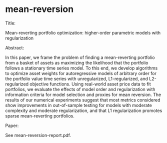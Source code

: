 # mean-reversion

Title:

Mean-reverting portfolio optimization: higher-order parametric models with regularization

Abstract: 

In this paper, we frame the problem of finding a mean-reverting portfolio from a basket of
assets as maximizing the likelihood that the portfolio follows a stationary time series model. To
this end, we develop algorithms to optimize asset weights for autoregressive models of arbitrary
order for the portfolio value time series with unregularized, L1-regularized, and L2-regularized
objective functions. Using real-world asset price data to fit portfolios, we evaluate the effects
of model order and regularization with information criteria for model selection and proxies for
mean reversion. The results of our numerical experiments suggest that most metrics considered
show improvements in out-of-sample testing for models with moderate complexity and moderate
regularization, and that L1 regularization promotes sparse mean-reverting portfolios.

Paper: 

See mean-reversion-report.pdf.
